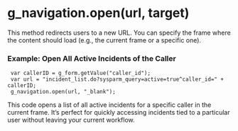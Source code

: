 # g_navigation.open(url, target)
This method redirects users to a new URL. You can specify the frame where the content should load (e.g., the current frame or a specific one).

### Example: Open All Active Incidents of the Caller
 
     var callerID = g_form.getValue("caller_id");
     var url = "incident_list.do?sysparm_query=active=true^caller_id=" + callerID;
     g_navigation.open(url, "_blank");

This code opens a list of all active incidents for a specific caller in the current frame. It’s perfect for quickly accessing incidents tied to a particular user without leaving your current workflow.
